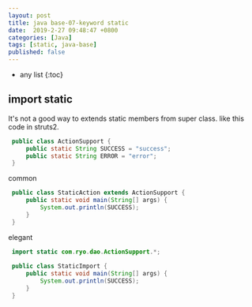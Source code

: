 ```yaml
---
layout: post
title: java base-07-keyword static
date:  2019-2-27 09:48:47 +0800
categories: [Java]
tags: [static, java-base]
published: false
---
```

* any list
{:toc}

## import static

It's not a good way to extends static members from super class. like this code in struts2.
 
```java
 public class ActionSupport {
     public static String SUCCESS = "success";
     public static String ERROR = "error";
 }
```
 
 <label class="label label-warning">common</label>
 
 
```java
 public class StaticAction extends ActionSupport {
     public static void main(String[] args) {
         System.out.println(SUCCESS);
     }
 }
```
 
 <label class="label label-success">elegant</label>
 
 
```java
 import static com.ryo.dao.ActionSupport.*;
 
 public class StaticImport {
     public static void main(String[] args) {
         System.out.println(SUCCESS);
     }
 }
```



